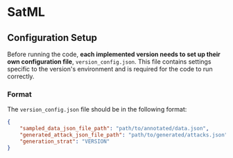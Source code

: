 # SatML

## Configuration Setup

Before running the code, **each implemented version needs to set up their own configuration file**, `version_config.json`. This file contains settings specific to the version's environment and is required for the code to run correctly.

### Format

The `version_config.json` file should be in the following format:

```json
{
    "sampled_data_json_file_path": "path/to/annotated/data.json",
    "generated_attack_json_file_path": "path/to/generated/attacks.json",
    "generation_strat": "VERSION"
}
